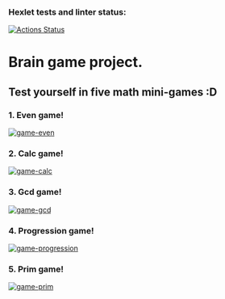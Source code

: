 ### Hexlet tests and linter status:
[![Actions Status](https://github.com/AlexPhobos/python-project-49/workflows/hexlet-check/badge.svg)](https://github.com/AlexPhobos/python-project-49/actions)

# Brain game project.
## Test yourself in five math mini-games :D

### **1. Even game!**
[![game-even](https://asciinema.org/a/leUC0xfXX4Rm7vBMd8j0OQ5qn.png)](https://asciinema.org/a/leUC0xfXX4Rm7vBMd8j0OQ5qn)

### **2. Calc game!**
[![game-calc](https://asciinema.org/a/1JVSdfl34gc0y21o8JyD2WnWu.png)](https://asciinema.org/a/1JVSdfl34gc0y21o8JyD2WnWu)

### **3. Gcd game!**
[![game-gcd](https://asciinema.org/a/YnzXrbLnJoJeOffzzQ8kMeKby.png)](https://asciinema.org/a/YnzXrbLnJoJeOffzzQ8kMeKby)

### **4. Progression game!**
[![game-progression](https://asciinema.org/a/273HyzLdOrXqOevgXGqDU1mff.png)](https://asciinema.org/a/273HyzLdOrXqOevgXGqDU1mff)

### **5. Prim game!**
[![game-prim](https://asciinema.org/a/E2KnEFCLahWE8q4JIatpmYgtE.png)](https://asciinema.org/a/E2KnEFCLahWE8q4JIatpmYgtE)
